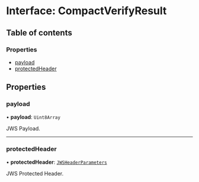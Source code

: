 # Interface: CompactVerifyResult

## Table of contents

### Properties

- [payload](types.CompactVerifyResult.md#payload)
- [protectedHeader](types.CompactVerifyResult.md#protectedheader)

## Properties

### payload

• **payload**: `Uint8Array`

JWS Payload.

___

### protectedHeader

• **protectedHeader**: [`JWSHeaderParameters`](types.JWSHeaderParameters.md)

JWS Protected Header.
